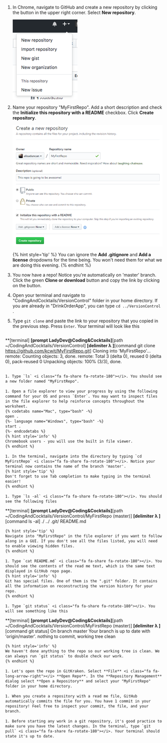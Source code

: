1. In Chrome, navigate to GitHub and create a new repository by clicking the <span class="octicon octicon-plus"></span> button in the upper right corner. Select **New repository**.
   
   ![](images/new-repo.png)

1. Name your repository "MyFirstRepo". Add a short description and check the **Initialize this repository with a README** checkbox. Click **Create repository**.

   ![](images/create-repo.png)

    {% hint style='tip' %}
You can ignore the **Add .gitignore** and **Add a license** dropdowns for the time being.  You won't need them for what we are doing this evening.
    {% endhint %}

1. You now have a repo! Notice you're automatically on 'master' branch. Click the green **Clone or download** button and copy the link by clicking on the <span class="octicon octicon-clippy"></span> button.

1. Open your terminal and navigate to "CodingAndCocktails/VersionControl" folder in your home directory. If you are already in "DrinkOrderApp", you can type `cd ../VersionControl` <i class="fa fa-share fa-rotate-180"></i>.

1. Type `git clone` and paste the link to your repository that you copied in the previous step. Press `Enter`. Your terminal will look like this
   ```
**[terminal]
**[prompt LadyDev@Coding&Cocktails]**[path  ~/CodingAndCocktails/VersionControl]
**[delimiter λ ]**[command git clone https://github.com/kcwit/MyFirstRepo.git]
Cloning into 'MyFirstRepo'...
remote: Counting objects: 3, done.
remote: Total 3 (delta 0), reused 0 (delta 0), pack-reused 0
Unpacking objects: 100% (3/3), done.
   ```

1. Type `ls` <i class="fa fa-share fa-rotate-180"></i>. You should see a new folder named "MyFirstRepo". 

1. Open a file explorer to view your progress by using the following command for your OS and press `Enter`. You may want to inspect files in the file explorer to help reinforce concepts throughout the worksheet.
   {% codetabs name="Mac", type="bash" -%} 
open .
   {%- language name="Windows", type="bash" -%} 
start .
   {%- endcodetabs %}
   {% hint style='info' %}
Chromebook users - you will use the built in file viewer.
   {% endhint %}

1. In the terminal, navigate into the directory by typing `cd MyFirstRepo` <i class="fa fa-share fa-rotate-180"></i>. Notice your terminal now contains the name of the branch 'master'.
   {% hint style='tip' %}
Don't forget to use Tab completion to make typing in the terminal easier!
   {% endhint %}

1. Type `ls -al` <i class="fa fa-share fa-rotate-180"></i>. You should see the following files
   ```
**[terminal]
**[prompt LadyDev@Coding&Cocktails]**[path  ~/CodingAndCocktails/VersionControl/MyFirstRepo (master)]
**[delimiter λ ]**[command ls -al]
./
../
.git/
README.md
   ```
  {% hint style='tip' %}
Navigate into "MyFirstRepo" in the file explorer if you want to follow along in a GUI. If you don't see all the files listed, you will need to enable viewing hidden files.
  {% endhint %}

1. Type `cat README.md` <i class="fa fa-share fa-rotate-180"></i>. You should see the contents of the read me text, which is the same text displayed in GitHub repo page.
   {% hint style='info' %}
Git has special files. One of them is the ".git" folder. It contains all the information on reconstructing the version history for your repo.   
   {% endhint %}

1. Type `git status` <i class="fa fa-share fa-rotate-180"></i>. You will see something like this
   ```
**[terminal]
**[prompt LadyDev@Coding&Cocktails]**[path  ~/CodingAndCocktails/VersionControl/MyFirstRepo (master)]
**[delimiter λ ]**[command git status]
On branch master
Your branch is up to date with 'origin/master'.
nothing to commit, working tree clean
   ```
   {% hint style='info' %}
We haven't done anything to the repo so our working tree is clean. We can always run `git status` to double check our work.     
   {% endhint %}

1. Let's open the repo in GitKraken. Select **File** <i class="fa fa-long-arrow-right"></i> **Open Repo**. In the **Repository Management** dialog select **Open a Repository** and select your "MyFirstRepo" folder in your home directory.

1. When you create a repository with a read me file, GitHub automatically commits the file for you. You have 1 commit in your repository! Feel free to inspect your commit, the file, and your branch.

1. Before starting any work in a git repository, it's good practice to make sure you have the latest changes. In the terminal, type `git pull` <i class="fa fa-share fa-rotate-180"></i>. Your terminal should state it's up to date.

